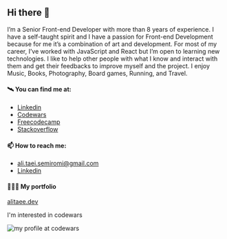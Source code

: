 ## Hi there 👋 

I’m a Senior Front-end Developer with more than 8 years of experience. I have a self-taught spirit and I have a passion for Front-end Development because for me it’s a combination of art and development. For most of my career, I’ve worked with JavaScript and React but I’m open to learning new technologies. I like to help other people with what I know and interact with them and get their feedbacks to improve myself and the project. I enjoy Music, Books, Photography, Board games, Running, and Travel.

#### 🛰️ You can find me at:

- [Linkedin](https://www.linkedin.com/in/alitaee/)
- [Codewars](https://www.codewars.com/users/AliTaee/)
- [Freecodecamp](https://www.freecodecamp.org/alitaee)
- [Stackoverflow](https://stackoverflow.com/users/9218227/ali-taee) 

#### 📫 How to reach me:
- ali.taei.semiromi@gmail.com
- [Linkedin](https://www.linkedin.com/in/alitaee/)

#### 👨🏼‍💻 My portfolio 

[alitaee.dev](https://www.alitaee.dev/)

I'm interested in codewars

![my profile at codewars](https://www.codewars.com/users/AliTaee/badges/large)
